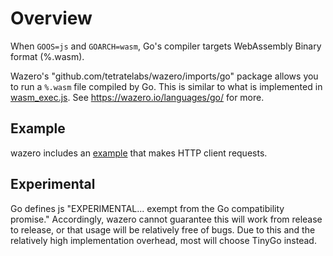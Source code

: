 # Overview

When `GOOS=js` and `GOARCH=wasm`, Go's compiler targets WebAssembly Binary
format (%.wasm).

Wazero's "github.com/tetratelabs/wazero/imports/go" package allows you to run
a `%.wasm` file compiled by Go.  This is similar to what is implemented in
[wasm_exec.js][1]. See https://wazero.io/languages/go/ for more.

## Example

wazero includes an [example](example) that makes HTTP client requests.

## Experimental

Go defines js "EXPERIMENTAL... exempt from the Go compatibility promise."
Accordingly, wazero cannot guarantee this will work from release to release,
or that usage will be relatively free of bugs. Due to this and the
relatively high implementation overhead, most will choose TinyGo instead.

[1]: https://github.com/golang/go/blob/go1.20/misc/wasm/wasm_exec.js
